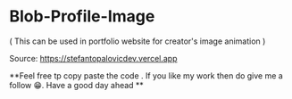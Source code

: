 # Blob-Profile-Image

( This can be used in portfolio website for creator's image animation )


Source: https://stefantopalovicdev.vercel.app 

**Feel free tp copy paste the code . If you like my work then do give me a follow 😁. Have a good day ahead **
